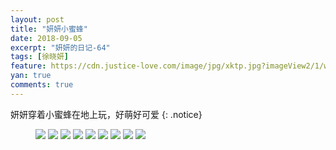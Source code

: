 ```yaml
---
layout: post
title: "妍妍小蜜蜂"
date: 2018-09-05
excerpt: "妍妍的日记-64"
tags: [徐晓妍]
feature: https://cdn.justice-love.com/image/jpg/xktp.jpg?imageView2/1/w/1200/h/500
yan: true
comments: true
---
```

妍妍穿着小蜜蜂在地上玩，好萌好可爱
{: .notice}
<figure>
    <img src="{{ site.staticUrl }}/yanyan/image/xiaomifeng1.jpg" />
    <img src="{{ site.staticUrl }}/yanyan/image/xiaomifeng2.jpg" />
    <img src="{{ site.staticUrl }}/yanyan/image/xiaomifeng3.jpg" />
    <img src="{{ site.staticUrl }}/yanyan/image/xiaomifeng4.jpg" />
    <img src="{{ site.staticUrl }}/yanyan/image/xiaomifeng5.jpg" />
    <img src="{{ site.staticUrl }}/yanyan/image/xiaomifeng6.jpg" />
    <img src="{{ site.staticUrl }}/yanyan/image/xiaomifeng7.jpg" />
    <img src="{{ site.staticUrl }}/yanyan/image/xiaomifeng8.jpg" />
    <img src="{{ site.staticUrl }}/yanyan/image/xiaomifeng9.jpg" />
</figure>
